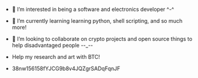 
- 👀 I’m interested in being a software and electronics developer ^-^
- 🌱 I’m currently learning learning python, shell scripting, and so much more!
- 💞️ I’m looking to collaborate on crypto projects and open source things to help disadvantaged people --_--  
  
- Help my research and art with BTC!
- 38nw156158fYJCG9b8v4JQZgrSADqFqnJF
